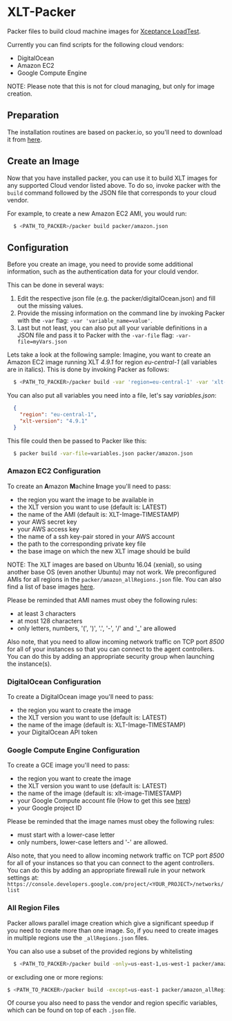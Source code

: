 # XLT-Packer
Packer files to build cloud machine images for [Xceptance LoadTest](https://xceptance.com/xlt).

Currently you can find scripts for the following cloud vendors:
 - DigitalOcean
 - Amazon EC2
 - Google Compute Engine

NOTE: Please note that this is not for cloud managing, but only for image creation.

## Preparation

The installation routines are based on packer.io, so you'll need to download it from [here](https://packer.io/downloads.html).

## Create an Image

Now that you have installed packer, you can use it to build XLT images for any supported Cloud vendor listed above.
To do so, invoke packer with the `build` command followed by the JSON file that corresponds to your cloud vendor.

For example, to create a new Amazon EC2 AMI, you would run:

```sh
  $ <PATH_TO_PACKER>/packer build packer/amazon.json
```

## Configuration 

Before you create an image, you need to provide some additional information, such as the authentication data for your clould vendor.

This can be done in several ways:

  1. Edit the respective json file (e.g. the packer/digitalOcean.json) and fill out the missing values.
  1. Provide the missing information on the command line by invoking Packer with the `-var` flag: `-var 'variable_name=value'`.
  3. Last but not least, you can also put all your variable definitions in a JSON file and pass it to Packer with the `-var-file` flag: `-var-file=myVars.json`

Lets take a look at the following sample: Imagine, you want to create an Amazon EC2 image running XLT _4.9.1_ for region _eu-central-1_ (all variables are in italics).
This is done by invoking Packer as follows:

```sh
  $ <PATH_TO_PACKER>/packer build -var 'region=eu-central-1' -var 'xlt-version=4.9.1' packer/amazon.json
```

You can also put all variables you need into a file, let's say _variables.json_:

```json
  {
    "region": "eu-central-1",
    "xlt-version": "4.9.1"
  }
```

This file could then be passed to Packer like this:

```sh
  $ packer build -var-file=variables.json packer/amazon.json
```

### Amazon EC2 Configuration

To create an **A**mazon **M**achine **I**mage you'll need to pass:
 - the region you want the image to be available in
 - the XLT version you want to use (default is: LATEST)
 - the name of the AMI (default is: XLT-Image-TIMESTAMP)
 - your AWS secret key
 - your AWS access key
 - the name of a ssh key-pair stored in your AWS account
 - the path to the corresponding private key file
 - the base image on which the new XLT image should be build

NOTE: The XLT images are based on Ubuntu 16.04 (xenial), so using another base OS (even another Ubuntu) may not work. We preconfigured AMIs for all regions in the `packer/amazon_allRegions.json` file. You can also find a list of base images [here](https://cloud-images.ubuntu.com/locator/ec2/).

Please be reminded that AMI names must obey the following rules:
 - at least 3 characters
 - at most 128 characters
 - only letters, numbers, '(', ')', '.', '-', '/' and '_' are allowed

Also note, that you need to allow incoming network traffic on TCP port *8500* for all of your instances so that you can connect to the agent controllers.
You can do this by adding an appropriate security group when launching the instance(s).

### DigitalOcean Configuration

To create a DigitalOcean image you'll need to pass:
 - the region you want to create the image
 - the XLT version you want to use (default is: LATEST)
 - the name of the image (default is: XLT-Image-TIMESTAMP)
 - your DigitalOcean API token

### Google Compute Engine Configuration

To create a GCE image you'll need to pass:
 - the region you want to create the image
 - the XLT version you want to use (default is: LATEST)
 - the name of the image (default is: xlt-image-TIMESTAMP)
 - your Google Compute account file (How to get this see [here](https://www.packer.io/docs/builders/googlecompute.html))
 - your Google project ID

Please be reminded that the image names must obey the following rules:
 - must start with a lower-case letter
 - only numbers, lower-case letters and '-' are allowed.

Also note, that you need to allow incoming network traffic on TCP port *8500* for all of your instances so that you can connect to the agent controllers.
You can do this by adding an appropriate firewall rule in your network settings at: `https://console.developers.google.com/project/<YOUR_PROJECT>/networks/list`

### All Region Files

Packer allows parallel image creation which give a significant speedup if you need to create more than one image. So, if you need to create images in multiple regions use the `_allRegions.json` files.

You can also use a subset of the provided regions by whitelisting

```sh
  $ <PATH_TO_PACKER>/packer build -only=us-east-1,us-west-1 packer/amazon_allRegions.json
```

or excluding one or more regions:

```sh
$ <PATH_TO_PACKER>/packer build -except=us-east-1 packer/amazon_allRegions.json
```

Of course you also need to pass the vendor and region specific variables, which can be found on top of each `.json` file.
